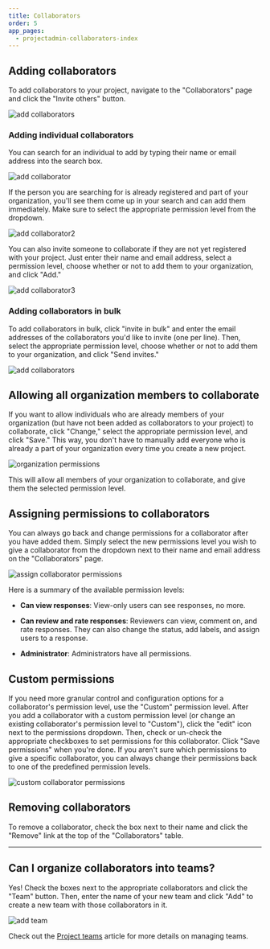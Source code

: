 ```yaml
---
title: Collaborators
order: 5
app_pages:
  - projectadmin-collaborators-index
---
```


## Adding collaborators

To add collaborators to your project, navigate to the "Collaborators" page and click the "Invite others" button.

![add collaborators](../images/invite_collaborators.png)

### Adding individual collaborators

You can search for an individual to add by typing their name or email address into the search box.

![add collaborator](../images/add_collaborator.png)

If the person you are searching for is already registered and part of your organization, you'll see them come up in your search and can add them immediately. Make sure to select the appropriate permission level from the dropdown.

![add collaborator2](../images/add_collaborator2.png)

You can also invite someone to collaborate if they are not yet registered with your project. Just enter their name and email address, select a permission level, choose whether or not to add them to your organization, and click "Add."

![add collaborator3](../images/add_collaborator3.png)

### Adding collaborators in bulk

To add collaborators in bulk, click "invite in bulk" and enter the email addresses of the collaborators you'd like to invite (one per line). Then, select the appropriate permission level, choose whether or not to add them to your organization, and click "Send invites."

![add collaborators](../images/add_collaborators.png)

## Allowing all organization members to collaborate

If you want to allow individuals who are already members of your organization (but have not been added as collaborators to your project) to collaborate, click "Change," select the appropriate permission level, and click "Save." This way, you don't have to manually add everyone who is already a part of your organization every time you create a new project.

![organization permissions](../images/organization_permissions.png)

This will allow all members of your organization to collaborate, and give them the selected permission level.

## Assigning permissions to collaborators

You can always go back and change permissions for a collaborator after you have added them. Simply select the new permissions level you wish to give a collaborator from the dropdown next to their name and email address on the "Collaborators" page.

![assign collaborator permissions](../images/assign_collaborator_permissions.png)

Here is a summary of the available permission levels:

- **Can view responses**: View-only users can see responses, no more.

- **Can review and rate responses**: Reviewers can view, comment on, and rate responses. They can also change the status, add labels, and assign users to a response.

- **Administrator**: Administrators have all permissions.

## Custom permissions

If you need more granular control and configuration options for a collaborator's permission level, use the "Custom" permission level. After you add a collaborator with a custom permission level (or change an existing collaborator's permission level to "Custom"), click the "edit" icon next to the permissions dropdown. Then, check or un-check the appropriate checkboxes to set permissions for this collaborator. Click "Save permissions" when you're done. If you aren't sure which permissions to give a specific collaborator, you can always change their permissions back to one of the predefined permission levels.

![custom collaborator permissions](../images/custom_collaborator_permissions.png)

## Removing collaborators

To remove a collaborator, check the box next to their name and click the "Remove" link at the top of the "Collaborators" table.

---

## Can I organize collaborators into teams?
Yes! Check the boxes next to the appropriate collaborators and click the "Team" button. Then, enter the name of your new team and click "Add" to create a new team with those collaborators in it.

![add team](../images/add_team2.png)

Check out the [Project teams](teams.html) article for more details on managing teams.
